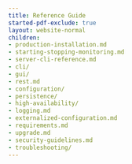 ```yaml
---
title: Reference Guide
started-pdf-exclude: true
layout: website-normal
children:
- production-installation.md
- starting-stopping-monitoring.md
- server-cli-reference.md
- cli/
- gui/
- rest.md
- configuration/
- persistence/
- high-availability/
- logging.md
- externalized-configuration.md
- requirements.md
- upgrade.md
- security-guidelines.md
- troubleshooting/
---
```



